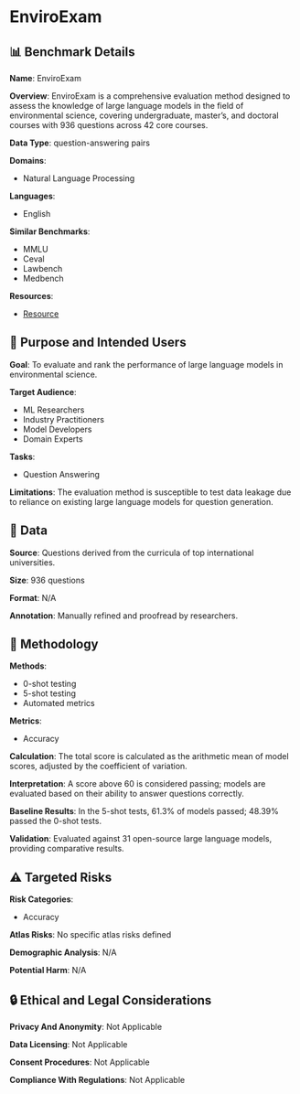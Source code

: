 # EnviroExam

## 📊 Benchmark Details

**Name**: EnviroExam

**Overview**: EnviroExam is a comprehensive evaluation method designed to assess the knowledge of large language models in the field of environmental science, covering undergraduate, master’s, and doctoral courses with 936 questions across 42 core courses.

**Data Type**: question-answering pairs

**Domains**:
- Natural Language Processing

**Languages**:
- English

**Similar Benchmarks**:
- MMLU
- Ceval
- Lawbench
- Medbench

**Resources**:
- [Resource](https://enviroexam.enviroscientist.cn)

## 🎯 Purpose and Intended Users

**Goal**: To evaluate and rank the performance of large language models in environmental science.

**Target Audience**:
- ML Researchers
- Industry Practitioners
- Model Developers
- Domain Experts

**Tasks**:
- Question Answering

**Limitations**: The evaluation method is susceptible to test data leakage due to reliance on existing large language models for question generation.

## 💾 Data

**Source**: Questions derived from the curricula of top international universities.

**Size**: 936 questions

**Format**: N/A

**Annotation**: Manually refined and proofread by researchers.

## 🔬 Methodology

**Methods**:
- 0-shot testing
- 5-shot testing
- Automated metrics

**Metrics**:
- Accuracy

**Calculation**: The total score is calculated as the arithmetic mean of model scores, adjusted by the coefficient of variation.

**Interpretation**: A score above 60 is considered passing; models are evaluated based on their ability to answer questions correctly.

**Baseline Results**: In the 5-shot tests, 61.3% of models passed; 48.39% passed the 0-shot tests.

**Validation**: Evaluated against 31 open-source large language models, providing comparative results.

## ⚠️ Targeted Risks

**Risk Categories**:
- Accuracy

**Atlas Risks**:
No specific atlas risks defined

**Demographic Analysis**: N/A

**Potential Harm**: N/A

## 🔒 Ethical and Legal Considerations

**Privacy And Anonymity**: Not Applicable

**Data Licensing**: Not Applicable

**Consent Procedures**: Not Applicable

**Compliance With Regulations**: Not Applicable
